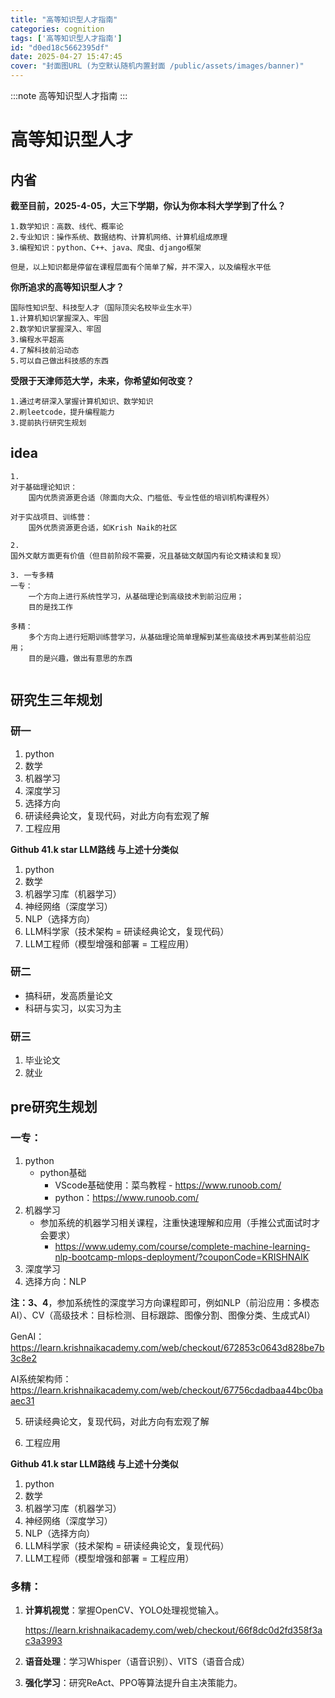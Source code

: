 ```yaml
---
title: "高等知识型人才指南"
categories: cognition
tags: ['高等知识型人才指南']
id: "d0ed18c5662395df"
date: 2025-04-27 15:47:45
cover: "封面图URL (为空默认随机内置封面 /public/assets/images/banner)"
---
```


:::note
高等知识型人才指南
:::

# 高等知识型人才

## 内省

**截至目前，2025-4-05，大三下学期，你认为你本科大学学到了什么？**

```text
1.数学知识：高数、线代、概率论
2.专业知识：操作系统、数据结构、计算机网络、计算机组成原理
3.编程知识：python、C++、java、爬虫、django框架

但是，以上知识都是停留在课程层面有个简单了解，并不深入，以及编程水平低
```

**你所追求的高等知识型人才？**

```text
国际性知识型、科技型人才（国际顶尖名校毕业生水平）
1.计算机知识掌握深入、牢固
2.数学知识掌握深入、牢固
3.编程水平超高
4.了解科技前沿动态
5.可以自己做出科技感的东西
```

**受限于天津师范大学，未来，你希望如何改变？**

```text
1.通过考研深入掌握计算机知识、数学知识
2.刷leetcode，提升编程能力
3.提前执行研究生规划
```

## idea

```
1. 
对于基础理论知识：
	国内优质资源更合适（除面向大众、门槛低、专业性低的培训机构课程外）
	
对于实战项目、训练营：
	国外优质资源更合适，如Krish Naik的社区

2. 
国外文献方面更有价值（但目前阶段不需要，况且基础文献国内有论文精读和复现）

3. 一专多精
一专：
	一个方向上进行系统性学习，从基础理论到高级技术到前沿应用；
	目的是找工作

多精：
	多个方向上进行短期训练营学习，从基础理论简单理解到某些高级技术再到某些前沿应用；
	目的是兴趣，做出有意思的东西
	
```



## 研究生三年规划

### 研一

1. python
2. 数学
3. 机器学习
4. 深度学习
5. 选择方向
6. 研读经典论文，复现代码，对此方向有宏观了解
7. 工程应用

**Github 41.k star LLM路线 与上述十分类似**

1. python
2. 数学
3. 机器学习库（机器学习）
4. 神经网络（深度学习）
5. NLP（选择方向）
6. LLM科学家（技术架构 = 研读经典论文，复现代码）
7. LLM工程师（模型增强和部署 = 工程应用）

### 研二

- 搞科研，发高质量论文
- 科研与实习，以实习为主

### 研三

1. 毕业论文
2. 就业



## pre研究生规划

### 一专：

1. python
    - python基础
        - VScode基础使用：菜鸟教程 - <https://www.runoob.com/>
        - python：<https://www.runoob.com/>
2. 机器学习
    - 参加系统的机器学习相关课程，注重快速理解和应用（手推公式面试时才会要求）
        - https://www.udemy.com/course/complete-machine-learning-nlp-bootcamp-mlops-deployment/?couponCode=KRISHNAIK
3. 深度学习
4. 选择方向：NLP

**注：3、4**，参加系统性的深度学习方向课程即可，例如NLP（前沿应用：多模态AI）、CV（高级技术：目标检测、目标跟踪、图像分割、图像分类、生成式AI）

GenAI：https://learn.krishnaikacademy.com/web/checkout/672853c0643d828be7b3c8e2

AI系统架构师：https://learn.krishnaikacademy.com/web/checkout/67756cdadbaa44bc0baaec31

5. 研读经典论文，复现代码，对此方向有宏观了解

6. 工程应用

**Github 41.k star LLM路线 与上述十分类似**

1. python
2. 数学
3. 机器学习库（机器学习）
4. 神经网络（深度学习）
5. NLP（选择方向）
6. LLM科学家（技术架构 = 研读经典论文，复现代码）
7. LLM工程师（模型增强和部署 = 工程应用）

### 多精：

1. **计算机视觉**：掌握OpenCV、YOLO处理视觉输入。

    https://learn.krishnaikacademy.com/web/checkout/66f8dc0d2fd358f3ac3a3993

2. **语音处理**：学习Whisper（语音识别）、VITS（语音合成）

3. **强化学习**：研究ReAct、PPO等算法提升自主决策能力。

